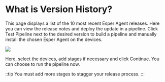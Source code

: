 # What is Version History?

This page displays a list of the 10 most recent Esper Agent releases. Here you can view the release notes and deploy the update in a pipeline. Click Test Pipeline next to the desired version to build a pipeline and manually install the chosen Esper Agent on the devices.

  

![](https://lh6.googleusercontent.com/sximTZZuLJZJh0eTniLzQUHuBpl-gmSYC6qldxlzX2YaB_5oBMjjWvtqImvB9SEWZ3y2YWT0gMdPYxC32SLFUTFPTVYYQb_lk8g36pa5mH1Bz-YsbMPZQGOI99rfg4lTgvPHuo1R)

Here, select the devices, add stages if necessary and click Continue. You can choose to run the pipeline now.


::tip
You must add more stages to stagger your release process.
:::
